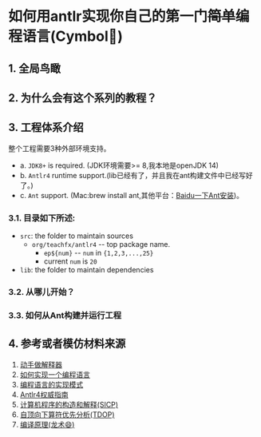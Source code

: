 # 如何用antlr实现你自己的第一门~~简单~~编程语言(Cymbol:dog:)
## 1. 全局鸟瞰

## 2. 为什么会有这个系列的教程？

## 3. 工程体系介绍
整个工程需要3种外部环境支持。
- a. `JDK8+` is required. (JDK环境需要>= 8,我本地是openJDK 14)
- b. `Antlr4` runtime support.(lib已经有了，并且我在ant构建文件中已经写好了。)
- c. `Ant` support. (Mac:brew install ant,其他平台：[Baidu一下Ant安装](https://www.baidu.com/s?wd=ant%E5%AE%89%E8%A3%85&rsv_spt=1&rsv_iqid=0x92a5c3ca00098ab3&issp=1&f=8&rsv_bp=1&rsv_idx=2&ie=utf-8&rqlang=cn&tn=baiduhome_pg&rsv_enter=1&rsv_dl=tb&oq=ant&rsv_btype=t&inputT=1837&rsv_t=ec4cvoU9XIugnSk4yfAeGzHEthu95IAGc%2BcxFt188XBik9tpLDQyKTb2S3Y4301WBs3T&rsv_pq=ea06018e001299b9&rsv_sug3=50&rsv_sug1=21&rsv_sug7=100&rsv_sug2=0&rsv_sug4=2109))。
### 3.1. 目录如下所述:

- `src`: the folder to maintain sources
    * `org/teachfx/antlr4` -- top package name.
        * `ep${num}` -- `num` in `{1,2,3,...,25}`
        * current `num` is `20`
- `lib`: the folder to maintain dependencies
### 3.2. 从哪儿开始？
### 3.3. 如何从Ant构建并运行工程

## 4. 参考或者模仿材料来源
1. [动手做解释器](http://www.craftinginterpreters.com/)
2. [如何实现一个编程语言](http://lisperator.net/pltut/)
3. [编程语言的实现模式](https://www.zhihu.com/topic/20116185/hot)
4. [Antlr4权威指南](https://www.antlr.org/)
5. [计算机程序的构造和解释(SICP)](https://www.zhihu.com/topic/19620884/hot)
6. [自顶向下算符优先分析(TDOP)](https://github.com/douglascrockford/TDOP)
7. [编译原理(龙术:smile:)](https://www.zhihu.com/question/21549783/answer/22749476)